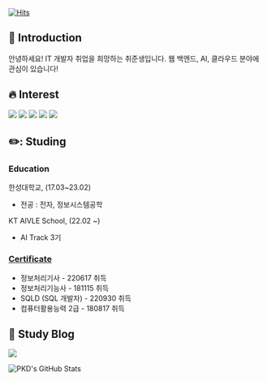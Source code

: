   [![Hits](https://hits.seeyoufarm.com/api/count/incr/badge.svg?url=https%3A%2F%2Fgithub.com%2Fpkd98&count_bg=%2379C83D&title_bg=%23555555&icon=&icon_color=%23E7E7E7&title=hits&edge_flat=false)](https://hits.seeyoufarm.com)
## :wave: Introduction
안녕하세요! IT 개발자 취업을 희망하는 취준생입니다. 웹 백엔드, AI, 클라우드 분야에 관심이 있습니다!

## :fire: Interest
  <img src="https://img.shields.io/badge/-SPRING-6DB33F?logo=Spring&logoColor=white"/> <img src="https://img.shields.io/badge/-ANDROID-3DDC84?logo=Android&logoColor=white"/> <img src="https://img.shields.io/badge/- JAVA -808080?"/> <img src="https://img.shields.io/badge/-PYTHON-3776AB?logo=Python&logoColor=white"/>
  <img src="https://img.shields.io/badge/-Amazon AWS-232F3E?logo=Amazon AWS&logoColor=white"/>

## ✏️: Studing
  ### Education
  한성대학교, (17.03~23.02)
  * 전공 : 전자, 정보시스템공학 
  
  KT AIVLE School, (22.02 ~)
  *  AI Track 3기 

  ### [Certificate](https://github.com/pkd98/Certificate)
  * 정보처리기사 - 220617 취득  
  * 정보처리기능사 - 181115 취득
  * SQLD (SQL 개발자) - 220930 취득  
  * 컴퓨터활용능력 2급 - 180817 취득

## :love_letter: Study Blog
[<img src="https://img.shields.io/badge/-TISTORY-000000?logo=Tistory&logoColor=white"/>](https://keydi.tistory.com/)

![PKD's GitHub Stats](https://github-readme-stats.vercel.app/api?username=pkd98&count_private=true)

